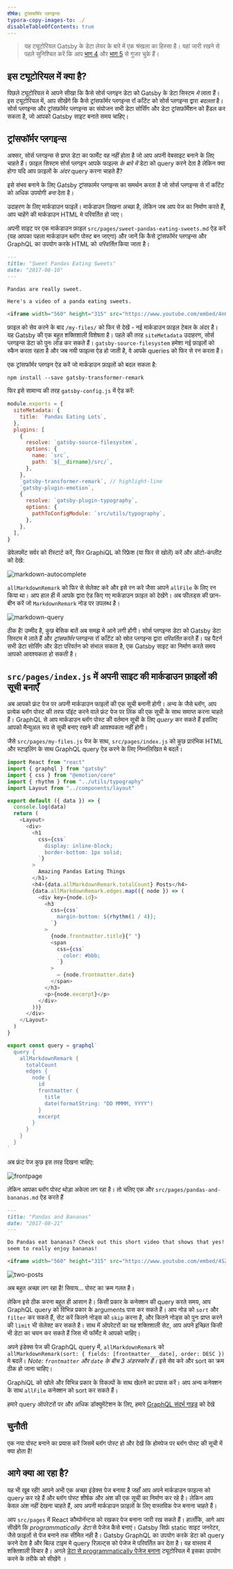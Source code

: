 ```yaml
---
शीर्षक: ट्रांसफॉर्मर प्लगइन्स
typora-copy-images-to: ./
disableTableOfContents: true
---
```


> यह ट्यूटोरियल Gatsby के डेटा लेयर के बारे में एक श्रंखला का हिस्सा है। यहां जारी रखने से पहले सुनिश्चित करें कि आप [भाग 4](/tutorial/part-four/) और [भाग 5](/tutorial/part-five/) से गुजर चुके हैं।

## इस ट्यूटोरियल में क्या है?

पिछले ट्यूटोरियल मे आपने सीखा कि कैसे सोर्स प्लगइन डेटा को Gatsby के डेटा सिस्टम _मे_ लाता हैं। इस ट्यूटोरियल में, आप सीखेंगे कि कैसे ट्रांसफॉर्मर प्लगइन्स रॉ कॉंटेंट को सोर्स प्लगइन्स द्वारा _बदलता_ है। सोर्स प्लगइन्स और ट्रांसफ़ॉर्मर प्लगइन्स का संयोजन सभी डेटा सोर्सिंग और डेटा ट्रांसफ़ॉर्मेशन को हैंडल कर सकता है, जो आपको Gatsby साइट बनाते समय चाहिए।

## ट्रांसफॉर्मर प्लगइन्स

अक्सर, सोर्स प्लगइन्स से प्राप्त डेटा का फार्मेट वह नहीं होता है जो आप अपनी वेबसाइट बनाने के लिए चाहते हैं। फ़ाइल सिस्टम सोर्स प्लगइन आपके फाइल्स _के बारे में_ डेटा को query करने देता है लेकिन क्या होगा यदि आप फ़ाइलों के _अंदर_ query करना चाहते हैं?

इसे संभव बनाने के लिए Gatsby ट्रांसफार्मर प्लगइन्स का समर्थन करता है जो सोर्स प्लगइन्स से रॉ कॉंटेंट को अधिक उपयोगी _बना_ देता है।

उदाहरण के लिए मार्कडाउन फाइलें। मार्कडाउन लिखना अच्छा है, लेकिन जब आप पेज का निर्माण करते हैं, आप चाहेंगे की मार्कडाउन HTML मे परिवर्तित हो जाए।

अपनी साइट पर एक मार्कडाउन फ़ाइल 
`src/pages/sweet-pandas-eating-sweets.md` ऐड करें (यह आपका पहला मार्कडाउन ब्लॉग पोस्ट बन जाएगा) और जानें कि कैसे ट्रांसफॉर्मर प्लगइन्स और GraphQL का उपयोग करके HTML को _परिवर्तित_ किया जाता है।

```markdown:title=src/pages/sweet-pandas-eating-sweets.md
---
title: "Sweet Pandas Eating Sweets"
date: "2017-08-10"
---

Pandas are really sweet.

Here's a video of a panda eating sweets.

<iframe width="560" height="315" src="https://www.youtube.com/embed/4n0xNbfJLR8" frameborder="0" allowfullscreen></iframe>
```

फ़ाइल को सेव करने के बाद `/my-files/` को फिर से देखें - नई मार्कडाउन फ़ाइल टेबल के अंदर है। यह Gatsby की एक बहुत शक्तिशाली विशेषता है। पहले की तरह
`siteMetadata` उदाहरण, सोर्स प्लगइन्स डेटा को पुनः लोड कर सकते हैं।
`gatsby-source-filesystem` हमेशा नई फ़ाइलों को स्कैन करता रहता है और जब नयी फाइल्स ऐड हो जाती है, वे आपके queries को फिर से रन करता हैं।

एक ट्रांसफॉर्मर प्लगइन ऐड करें जो मार्कडाउन फ़ाइलों को बदल सकता है:

```shell
npm install --save gatsby-transformer-remark
```

फिर इसे सामान्य की तरह `gatsby-config.js` में ऐड करें:

```javascript:title=gatsby-config.js
module.exports = {
  siteMetadata: {
    title: `Pandas Eating Lots`,
  },
  plugins: [
    {
      resolve: `gatsby-source-filesystem`,
      options: {
        name: `src`,
        path: `${__dirname}/src/`,
      },
    },
    `gatsby-transformer-remark`, // highlight-line
    `gatsby-plugin-emotion`,
    {
      resolve: `gatsby-plugin-typography`,
      options: {
        pathToConfigModule: `src/utils/typography`,
      },
    },
  ],
}
```

डेवेलपमेंट सर्वर को रीस्टार्ट करें, फिर GraphiQL को रिफ्रेश (या फिर से खोलें) करें और ऑटो-कंप्लीट को देखे:

![markdown-autocomplete](markdown-autocomplete.png)

`allMarkdownRemark` को फिर से सेलेक्ट करे और इसे रन करे जैसा आपने `allFile` के लिए रन किया था। आप हाल ही में आपके द्वारा ऐड किए गए मार्कडाउन फ़ाइल को देखेंगे। अब फीलड्स की छान-बीन करें जो `MarkdownRemark` नोड पर उपलब्ध है।

![markdown-query](markdown-query.png)

ठीक है! उम्मीद है, कुछ बेसिक बातें अब समझ मे आने लगी होंगी। सोर्स प्लगइन्स डेटा को Gatsby डेटा सिस्टम मे लाते हैं और _ट्रांसफॉर्मर_ प्लगइन्स रॉ कॉंटेंट को स्रोत प्लगइन्स द्वारा _परिवर्तित_ करते हैं। यह पैटर्न सभी डेटा सोर्सिंग और डेटा परिवर्तन को संभाल सकता है, एक Gatsby साइट का निर्माण करते समय आपको आवश्यकता हो सकती है।

## `src/pages/index.js` में अपनी साइट की मार्कडाउन फ़ाइलों की सूची बनाएँ

अब आपको फ्रंट पेज पर अपनी मार्कडाउन फाइलों की एक सूची बनानी होगी। अन्य के जैसे
ब्लॉग, आप प्रत्येक ब्लॉग पोस्ट की तरफ पॉइंट करने वाले फ्रंट पेज पर लिंक की एक सूची के साथ समाप्त करना चाहते हैं। GraphQL से आप मार्कडाउन ब्लॉग पोस्ट की वर्तमान सूची के लिए _query_ कर सकते हैं इसलिए आपको मैन्युअल रूप से सूची बनाए रखने की आवश्यकता नहीं होगी।

जैसे `src/pages/my-files.js` पेज के साथ, `src/pages/index.js` को 
कुछ प्रारंभिक HTML और स्टाइलिंग के साथ GraphQL query ऐड करने के लिए निम्नलिखित मे बदलें।

```jsx:title=src/pages/index.js
import React from "react"
import { graphql } from "gatsby"
import { css } from "@emotion/core"
import { rhythm } from "../utils/typography"
import Layout from "../components/layout"

export default ({ data }) => {
  console.log(data)
  return (
    <Layout>
      <div>
        <h1
          css={css`
            display: inline-block;
            border-bottom: 1px solid;
          `}
        >
          Amazing Pandas Eating Things
        </h1>
        <h4>{data.allMarkdownRemark.totalCount} Posts</h4>
        {data.allMarkdownRemark.edges.map(({ node }) => (
          <div key={node.id}>
            <h3
              css={css`
                margin-bottom: ${rhythm(1 / 4)};
              `}
            >
              {node.frontmatter.title}{" "}
              <span
                css={css`
                  color: #bbb;
                `}
              >
                — {node.frontmatter.date}
              </span>
            </h3>
            <p>{node.excerpt}</p>
          </div>
        ))}
      </div>
    </Layout>
  )
}

export const query = graphql`
  query {
    allMarkdownRemark {
      totalCount
      edges {
        node {
          id
          frontmatter {
            title
            date(formatString: "DD MMMM, YYYY")
          }
          excerpt
        }
      }
    }
  }
`
```

अब फ्रंट पेज कुछ इस तरह दिखना चाहिए:

![frontpage](frontpage.png)

लेकिन आपका ब्लॉग पोस्ट थोड़ा अकेला लग रहा है। तो चलिए एक और 
`src/pages/pandas-and-bananas.md` ऐड करते हैं

```markdown:title=src/pages/pandas-and-bananas.md
---
title: "Pandas and Bananas"
date: "2017-08-21"
---

Do Pandas eat bananas? Check out this short video that shows that yes! pandas do
seem to really enjoy bananas!

<iframe width="560" height="315" src="https://www.youtube.com/embed/4SZl1r2O_bY" frameborder="0" allowfullscreen></iframe>
```

![two-posts](two-posts.png)

अब बहुत अच्छा लग रहा है! सिवाय... पोस्ट का क्रम गलत है।

लेकिन इसे ठीक करना बहुत ही आसान है। किसी प्रकार के कनेक्शन की query करते समय, आप GraphQL query को विभिन्न प्रकार के arguments पास कर सकते हैं। आप नोड को `sort` और `filter` कर सकते हैं, सेट करें कितने नोड्स को `skip` करना है, और कितने नोड्स को पुनः प्राप्त करने की `limit` भी सेलेक्ट कर सकते है। साथ में ऑपरेटरों का यह शक्तिशाली सेट, आप अपने इच्छित किसी भी डेटा का चयन कर सकते हैं जिस भी फॉर्मॅट मे आपको चाहिए।

अपने इंडेक्स पेज की GraphQL query में, `allMarkdownRemark` को `allMarkdownRemark(sort: { fields: [frontmatter___date], order: DESC })` मे बदलें। _Note: `frontmatter` और `date` के बीच 3 अंडरस्कोर हैं।_ इसे सेव करे और sort का क्रम ठीक हो जाना चाहिए।

GraphiQL को खोले और विभिन्न प्रकार के विकल्पों के साथ खेलने का प्रयास करें। आप अन्य कनेक्शन के साथ `allFile` कनेक्शन को sort कर सकते हैं।

हमारे query ऑपरेटरों पर और अधिक डॉक्युमेंटेशन के लिए, हमारे [GraphQL संदर्भ गाइड](/docs/graphql-reference/) को देखे

## चुनौती

एक नया पोस्ट बनाने का प्रयास करें जिसमें ब्लॉग पोस्ट हो और देखें कि होमपेज पर ब्लॉग पोस्ट की सूची में क्या होता है!

## आगे क्या आ रहा है?

यह भी खूब रही! आपने अभी एक अच्छा इंडेक्स पेज बनाया है जहाँ आप अपने मार्कडाउन फाइल्स को query कर रहे हैं और ब्लॉग पोस्ट शीर्षक और अंश की एक सूची का निर्माण कर रहे है। लेकिन आप केवल अंश नहीं देखना चाहते हैं, आप अपनी मार्कडाउन फ़ाइलों के लिए वास्तविक पेज बनाना चाहते हैं।

आप `src/pages` में React कौम्पोनॅन्टस को रखकर पेज बनाना जारी रख सकते हैं। हालाँकि, आगे आप सीखेंगे कि _programmatically_ _डेटा_ से पेजेज कैसे बनाएं। Gatsby सिर्फ़ static साइट जनरेटर, जैसे फ़ाइलों से पेज बनाने तक सीमित नही है। Gatsby GraphQL का उपयोग करके डेटा को query करने देता है और बिल्ड टाइम मे query रिज़ल्ट्स को पेजेज मे परिवर्तित कर देता है। यह वास्तव में शक्तिशाली विचार है। अगले [डेटा से programmatically पेजेज बनाना](/tutorial/part-seven/) ट्यूटोरियल में इसका उपयोग करने के तरीके को सीखेंगे ।
